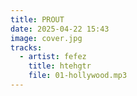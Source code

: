 ```yaml
---
title: PROUT
date: 2025-04-22 15:43
image: cover.jpg
tracks:
  - artist: fefez
    title: htehgtr
    file: 01-hollywood.mp3
---
```

